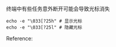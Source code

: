 
终端中有些任务意外断开可能会导致光标消失

```shell
echo -e "\033[?25h" # 显示光标
echo -e "\033[?25l" # 隐藏光标
```



Reference:

